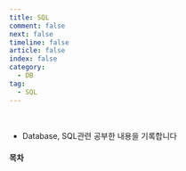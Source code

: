 ```yaml
---
title: SQL
comment: false
next: false
timeline: false
article: false
index: false
category:
  - DB
tag:
  - SQL
---
```


<br/>

- Database, SQL관련 공부한 내용을 기록합니다

#### 목차
